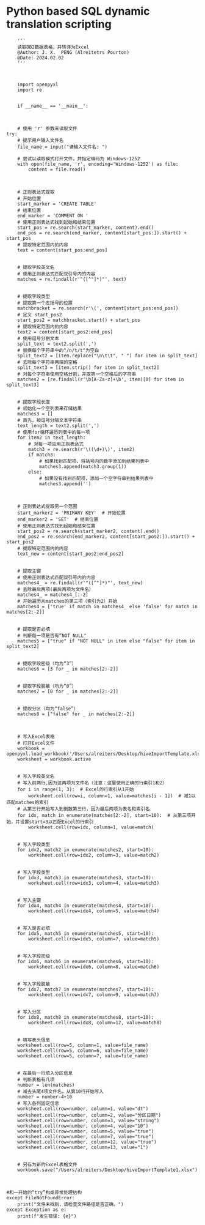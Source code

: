 # Python based SQL dynamic translation scripting




        '''
        读取DB2数据表格，并转译为Excel
        @Author: J. X.  PENG (Alreitetrs Pourton)
        @Date: 2024.02.02
        '''



        import openpyxl
        import re


        if __name__ == '__main__':



        # 使用 'r' 参数来读取文件
    try:
        # 提示用户输入文件名
        file_name = input("请输入文件名: ")

        # 尝试以读取模式打开文件，并指定编码为 Windows-1252
        with open(file_name, 'r', encoding='Windows-1252') as file:
            content = file.read()



        # 正则表达式提取
        # 开始位置
        start_marker = 'CREATE TABLE'
        # 结束位置
        end_marker = 'COMMENT ON '
        # 使用正则表达式找到起始和结束位置
        start_pos = re.search(start_marker, content).end()
        end_pos = re.search(end_marker, content[start_pos:]).start() + start_pos
        # 提取特定范围内的内容
        text = content[start_pos:end_pos]


        # 提取字段英文名
        # 使用正则表达式匹配双引号内的内容
        matches = re.findall(r'"([^"]*)"', text)


        # 提取字段类型
        # 提取第一个左括号的位置
        matchbracket = re.search(r'\(', content[start_pos:end_pos])
        # 定义 start_pos2
        start_pos2 = matchbracket.start() + start_pos
        # 提取特定范围内的内容
        text2 = content[start_pos2:end_pos]
        # 使用逗号分割文本
        split_text = text2.split(',')
        # 替换每个字符串中的"/n/t/t"为空白
        split_text2 = [item.replace("\n\t\t", " ") for item in split_text]
        # 去除每个字符串两端的空格
        split_text3 = [item.strip() for item in split_text2]
        # 对每个字符串使用空格分割，并取第一个空格后的字符串
        matches2 = [re.findall(r'\b[A-Za-z]+\b', item)[0] for item in split_text3]


        # 提取字段长度
        # 初始化一个空列表来存储结果
        matches3 = []
        # 首先，按逗号分隔文本字符串
        text_length = text2.split(',')
        # 使用for循环遍历列表中的每一项
        for item2 in text_length:
            # 对每一项应用正则表达式
            match3 = re.search(r'\((\d+)\)', item2)
            if match3:
                # 如果找到匹配项，将括号内的数字添加到结果列表中
                matches3.append(match3.group(1))
            else:
                # 如果没有找到匹配项，添加一个空字符串到结果列表中
                matches3.append('')



        # 正则表达式提取另一个范围
        start_marker2 = 'PRIMARY KEY'  # 开始位置
        end_marker2 = 'SET'  # 结束位置
        # 使用正则表达式找到起始和结束位置
        start_pos2 = re.search(start_marker2, content).end()
        end_pos2 = re.search(end_marker2, content[start_pos2:]).start() + start_pos2
        # 提取特定范围内的内容
        text_new = content[start_pos2:end_pos2]


        # 提取主键
        # 使用正则表达式匹配双引号内的内容
        matches4_ = re.findall(r'"([^"]*)"', text_new)
        # 去除最后两项(最后两项为文件名）
        matches4_ = matches4_[:-2]
        # 开始遍历从matches的第三项（索引为2）开始
        matches4 = ['true' if match in matches4_ else 'false' for match in matches[2:-2]]


        # 提取是否必填
        # 判断每一项是否有“NOT NULL"
        matches5 = ["true" if "NOT NULL" in item else "false" for item in split_text2]


        # 提取字段密级（均为“3”）
        matches6 = [3 for _ in matches[2:-2]]


        # 提取字段脱敏（均为“0”）
        matches7 = [0 for _ in matches[2:-2]]


        # 提取分区（均为“false”）
        matches8 = ["false" for _ in matches[2:-2]]



        # 写入Excel表格
        # 打开Excel文件
        workbook = openpyxl.load_workbook('/Users/alreiters/Desktop/hiveImportTemplate.xlsx')
        worksheet = workbook.active


        # 写入字段英文名
        # 写入前两行,因为这两项为文件名（注意：这里使用正确的行索引1和2）
        for i in range(1, 3):  # Excel的行索引从1开始
            worksheet.cell(row=i, column=1, value=matches[i - 1])  # 减1以匹配matches的索引
        # 从第三行开始写入到倒数第三行，因为最后两项为表名和索引名
        for idx, match in enumerate(matches[2:-2], start=10):  # 从第三项开始，并设置start=3以匹配Excel的行索引
            worksheet.cell(row=idx, column=1, value=match)


        # 写入字段类型
        for idx2, match2 in enumerate(matches2, start=10):
            worksheet.cell(row=idx2, column=3, value=match2)


        # 写入字段类型
        for idx3, match3 in enumerate(matches3, start=10):
            worksheet.cell(row=idx3, column=4, value=match3)


        # 写入主键
        for idx4, match4 in enumerate(matches4, start=10):
            worksheet.cell(row=idx4, column=5, value=match4)


        # 写入是否必填
        for idx5, match5 in enumerate(matches5, start=10):
            worksheet.cell(row=idx5, column=7, value=match5)


        # 写入字段密级
        for idx6, match6 in enumerate(matches6, start=10):
            worksheet.cell(row=idx6, column=8, value=match6)


        # 写入字段脱敏
        for idx7, match7 in enumerate(matches7, start=10):
            worksheet.cell(row=idx7, column=9, value=match7)


        # 写入分区
        for idx8, match8 in enumerate(matches8, start=10):
            worksheet.cell(row=idx8, column=12, value=match8)


        # 填写表头信息
        worksheet.cell(row=5, column=1, value=file_name)
        worksheet.cell(row=5, column=6, value=file_name)
        worksheet.cell(row=5, column=7, value=file_name)


        # 在最后一行填入分区信息
        # 判断表格有几项
        number = len(matches)
        # 减去头尾4项文件名，从第10行开始写入
        number = number-4+10
        # 写入各列固定信息
        worksheet.cell(row=number, column=1, value="dt")
        worksheet.cell(row=number, column=2, value="分区日期")
        worksheet.cell(row=number, column=3, value="string")
        worksheet.cell(row=number, column=4, value="10")
        worksheet.cell(row=number, column=5, value="true")
        worksheet.cell(row=number, column=7, value="true")
        worksheet.cell(row=number, column=12, value="true")
        worksheet.cell(row=number, column=13, value="1")


        # 另存为新的Excel表格文件
        workbook.save("/Users/alreiters/Desktop/hiveImportTemplate1.xlsx")



    #和一开始的“try”构成异常处理结构
    except FileNotFoundError:
        print("文件未找到，请检查文件路径是否正确。")
    except Exception as e:
        print(f"发生错误: {e}")
